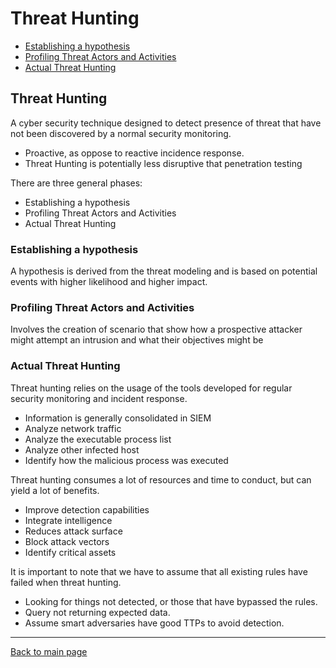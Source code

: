 
# Threat Hunting

- [Establishing a hypothesis](#establishing-a-hypothesis)
- [Profiling Threat Actors and Activities](#profiling-threat-actors-and-activities)
- [Actual Threat Hunting](#actual-threat-hunting)


## Threat Hunting 

A cyber security technique designed to detect presence of threat that have not been discovered by a normal security monitoring.

- Proactive, as oppose to reactive incidence response.
- Threat Hunting is potentially less disruptive that penetration testing

There are three general phases:

- Establishing a hypothesis
- Profiling Threat Actors and Activities
- Actual Threat Hunting  

### Establishing a hypothesis

A hypothesis is derived from the threat modeling and is based on potential events with higher likelihood and higher impact.

### Profiling Threat Actors and Activities

Involves the creation of scenario that show how a prospective attacker might attempt an intrusion and what their objectives might be

### Actual Threat Hunting 

Threat hunting relies on the usage of the tools developed for regular security monitoring and incident response.

- Information is generally consolidated in SIEM
- Analyze network traffic
- Analyze the executable process list
- Analyze other infected host
- Identify how the malicious process was executed

Threat hunting consumes a lot of resources and time to conduct, but can yield a lot of benefits.

- Improve detection capabilities
- Integrate intelligence
- Reduces attack surface
- Block attack vectors
- Identify critical assets

It is important to note that we have to assume that all existing rules have failed when threat hunting. 

- Looking for things not detected, or those that have bypassed the rules.
- Query not returning expected data.
- Assume smart adversaries have good TTPs to avoid detection.



----------------------------------------------

[Back to main page](../../README.md#security)    